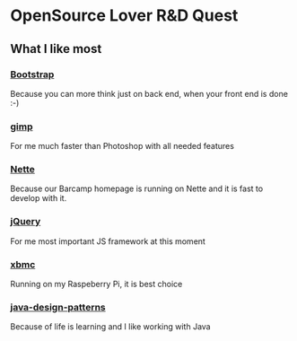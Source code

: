 OpenSource Lover R&D Quest
======================

What I like most
----------------------

### [Bootstrap](https://github.com/twbs/bootstrap)
Because you can more think just on back end, when your front end is done :-)

### [gimp](https://github.com/GNOME/gimp)
For me much faster than Photoshop with all needed features

### [Nette](https://github.com/nette/nette)
Because our Barcamp homepage is running on Nette and it is fast to develop with it.

### [jQuery](https://github.com/jquery/jquery)
For me most important JS framework at this moment

### [xbmc](https://github.com/xbmc/xbmc)
Running on my Raspeberry Pi, it is best choice

### [java-design-patterns](https://github.com/iluwatar/java-design-patterns)
Because of life is learning and I like working with Java
